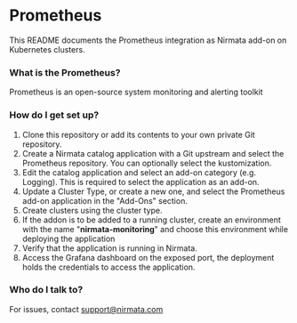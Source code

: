 # Prometheus

This README documents the Prometheus integration as Nirmata add-on on Kubernetes clusters.

### What is the Prometheus?

Prometheus is an open-source system monitoring and alerting toolkit

### How do I get set up?
1. Clone this repository or add its contents to your own private Git repository.
2. Create a Nirmata catalog application with a Git upstream and select the Prometheus repository. You can optionally select the kustomization.
3. Edit the catalog application and select an add-on category (e.g. Logging). This is required to select the application as an add-on.
4. Update a Cluster Type, or create a new one, and select the Prometheus add-on application in the "Add-Ons" section.
5. Create clusters using the cluster type.
6. If the addon is to be added to a running cluster, create an environment with the name "**nirmata-monitoring**" and choose this environment while deploying the application
7. Verify that the application is running in Nirmata. 
8. Access the Grafana dashboard on the exposed port, the deployment holds the credentials to access the application.

### Who do I talk to?
For issues, contact support@nirmata.com
